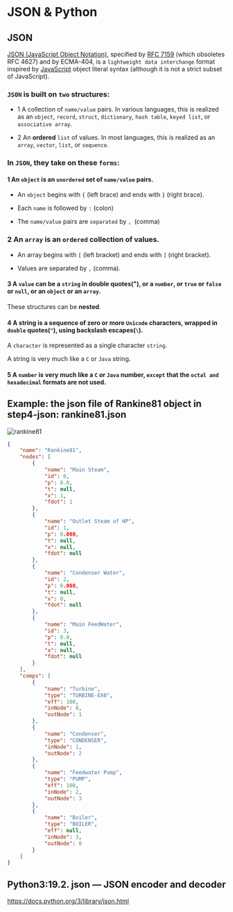 # JSON & Python

## JSON

[JSON (JavaScript Object Notation)](http://json.org/), specified by [RFC 7159]() (which obsoletes RFC 4627) and by ECMA-404, is a `lightweight data interchange` format inspired by [JavaScript](https://en.wikipedia.org/wiki/JavaScript) object literal syntax (although it is not a strict subset of JavaScript).

### `JSON` is built on `two` structures:

* 1 A collection of `name/value` pairs. In various languages, this is realized as an `object`, `record`, `struct`, `dictionary`, `hash table`, `keyed list`, or `associative array`.


* 2 An **ordered** `list` of values. In most languages, this is realized as an `array`, `vector`, `list`, or `sequence`.

###  In `JSON`, they take on these `forms`:

#### 1 An `object` is an `unordered` set of `name/value` pairs.

* An `object` begins with `{` (left brace) and ends with `}` (right brace).

* Each `name` is followed by `:` (colon) 

* The `name/value` pairs are `separated` by `, `(comma)

### 2 An `array` is an `ordered` collection of **values**. 

* An array begins with `[` (left bracket) and ends with `]` (right bracket).

* Values are separated by `,` (comma).

#### 3 A `value` can be a `string` in double quotes("), or a `number`, or `true` or `false` or `null`, or an `object` or an `array`. 

These structures can be **nested**.

#### 4 A **string** is a sequence of zero or more `Unicode` characters, wrapped in `double` quotes(`"`), using backslash escapes(`\`). 

A `character` is represented as a single character `string`. 

A string is very much like a `C` or `Java` string.

#### 5 A `number` is very much like a `C` or `Java` number, `except` that the `octal and hexadecimal` formats are not used.

## Example: the json file of Rankine81 object in step4-json: **rankine81.json** 

![rankine81](./step4/img/rankine81.jpg)


```json
{
    "name": "Rankine81",
    "nodes": [
        {
            "name": "Main Steam",
            "id": 0,
            "p": 8.0,
            "t": null,
            "x": 1,
            "fdot": 1
        },
        {
            "name": "Outlet Steam of HP",
            "id": 1,
            "p": 0.008,
            "t": null,
            "x": null,
            "fdot": null
        },
        {
            "name": "Condenser Water",
            "id": 2,
            "p": 0.008,
            "t": null,
            "x": 0,
            "fdot": null
        },
        {
            "name": "Main FeedWater",
            "id": 3,
            "p": 8.0,
            "t": null,
            "x": null,
            "fdot": null
        }
    ],
    "comps": [
        {
            "name": "Turbine",
            "type": "TURBINE-EX0",
            "eff": 100,
            "inNode": 0,
            "outNode": 1
        },
        {
            "name": "Condenser",
            "type": "CONDENSER",
            "inNode": 1,
            "outNode": 2
        },
        {
            "name": "Feedwater Pump",
            "type": "PUMP",
            "eff": 100,
            "inNode": 2,
            "outNode": 3
        },
        {
            "name": "Boiler",
            "type": "BOILER",
            "eff": null,
            "inNode": 3,
            "outNode": 0
        }
    ]
}
```


## Python3:19.2. json — JSON encoder and decoder

https://docs.python.org/3/library/json.html
